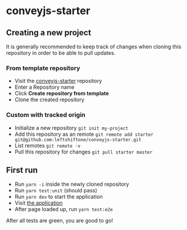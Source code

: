 # conveyjs-starter

## Creating a new project

It is generally recommended to keep track of changes when cloning this repository in order to be able to pull updates.

### From template repository
 - Visit the [conveyjs-starter](https://github.com/leftshiftone/conveyjs-starter/generate) repository
 - Enter a Repository name
 - Click **Create repository from template**
 - Clone the created repository
 
### Custom with tracked origin
 - Initialize a new repository `git init my-project`
 - Add this repository as an remote `git remote add starter git@github.com:leftshiftone/conveyjs-starter.git`
 - List remotes `git remote -v`
 - Pull this repository for changes `git pull starter master`
 
## First run
 - Run `yarn -i` inside the newly cloned repository
 - Run `yarn test:unit` (should pass)
 - Run `yarn dev` to start the application
 - Visit [the application](http://localhost:3000/)
 - After page loaded up, run `yarn test:e2e`
 
After all tests are green, you are good to go!
